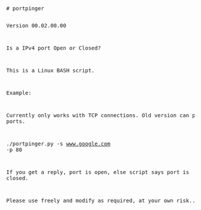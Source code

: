 <HTML>
  <BODY>
    <pre>
# portpinger

Version 00.02.00.00

Is a IPv4 port Open or Closed?

This is a Linux BASH script.

Example:

Currently only works with TCP connections.
Old version can ping UDP ports.

./portpinger.py -s www.google.com -p 80

If you get a reply, port is open, else script says port is closed.

Please use freely and modify as required, at your own risk...

  </BODY>
</HTML>
